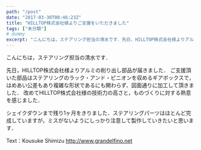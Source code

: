 ```yaml
---
path: "/post"
date: "2017-03-30T08:46:23Z"
title: "HILLTOP株式会社様よりご支援をいただきました"
tags: ["未分類"]
# dummy
excerpt: "こんにちは，ステアリング担当の清水です．先日，HILLTOP株式会社様よりアルミの削り出し部品が届きました．ご支援頂いた部品はステアリングのラック・アンド・ピニオンを収めるギアボックスで，はめあい公..."
---
```


[](30-1.jpg)

こんにちは，ステアリング担当の清水です．

先日，HILLTOP株式会社様よりアルミの削り出し部品が届きました．
ご支援頂いた部品はステアリングのラック・アンド・ピニオンを収めるギアボックスで，はめあい公差もあり複雑な形状であるにも関わらず、図面通りに加工して頂きました．
改めてHILLTOP株式会社様の技術力の高さと，ものづくりに対する熱意を感じました．

シェイクダウンまで残り1ヶ月をきりました．ステアリングパーツはほとんど完成していますが，ミスがないようにしっかり注意して製作していきたいと思います．

Text：Kousuke Shimizu
http://www.grandelfino.net